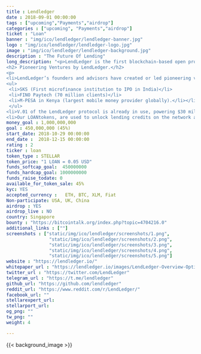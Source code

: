 ```yaml
---
title : Lendledger
date : 2018-09-01 00:00:00
tags : ["upcoming","Payments","airdrop"]
categories : ["upcoming", "Payments","airdrop"]
ticket : "Loan"
banner : "img/ico/lendledger/lendledger-banner.jpg"
logo : "img/ico/lendledger/lendledger-logo.jpg"
image : "img/ico/lendledger/lendledger-background.jpg"
description : "The Future Of Lending"
long_description: "<p>LendLedger is the first blockchain-based open protocol connecting data providers, lenders and borrowers to help small businesses globally unlock the eight trillion dollars in loans they are unable to access today.</p>
<h2> Pioneering Ventures by LendLedger.</h2>
<p>
<li>LendLedger’s founders and advisors have created or led pioneering ventures in emerging markets, including:
<ul>
 <li>SKS (First microfinance institution to IPO in India)</li>
 <li>FINO Paytech (70 million clients)</li>
 <li>M-PESA in Kenya (largest mobile money provider globally).</li></li>
 </ul>
<li>V.01 of the LendLedger protocol is already in use, powering $30 million in loan disbursements annually for Happy Loans, a licensed lender in India. Lenders leveraging the LendLedger protocol also do not need to hold crypto-assets, thereby significantly reducing barriers to adoption.</li>
<li>Our LOANtokens, are used to unlock lending credits on the network and give access for data providers, borrowers and others.</li></p>"
money_goal : 1,000,000,000
goal : 450,000,000 (45%)
start_date: 2018-10-29 00:00:00
end_date :  2018-12-15 00:00:00
rating : 2
ticker : loan
token_type : STELLAR
token_price: "1 LOAN = 0.05 USD"
funds_softcap_goal:  450000000
funds_hardcap_goal: 1000000000
funds_raise_todate: 0
available_for_token_sale: 45%
kyc: YES
accepted_currency :   ETH, BTC, XLM, Fiat
Non-participate: USA, UK, China
airdrop : YES
airdrop_live : NO
country: Singapore
bounty : "https://bitcointalk.org/index.php?topic=4704216.0"
additional_links : [""]
screenshots : ["static/img/ico/lendledger/screenshots/1.png",
                "static/img/ico/lendledger/screenshots/2.png",
                "static/img/ico/lendledger/screenshots/3.png",
                "static/img/ico/lendledger/screenshots/4.png",
                "static/img/ico/lendledger/screenshots/5.png"]
website : "https://lendledger.io/"
whitepaper_url : "https://lendledger.io/images/LendLedger-Overview-Optimized.pdf?pdf=LendLedger%20Overview"
twitter_url : "https://twitter.com/LendLedger"
telegram_url : "https://t.me/lendledger"
github_url: "https://github.com/lendledger"
reddit_url: "https://www.reddit.com/r/LendLedger/"
facebook_url: ""
stellarexpert_url:
stellarport_url:
og_png: ""
tw_png: ""
weight: 4

---
```



{{< background_image >}}

